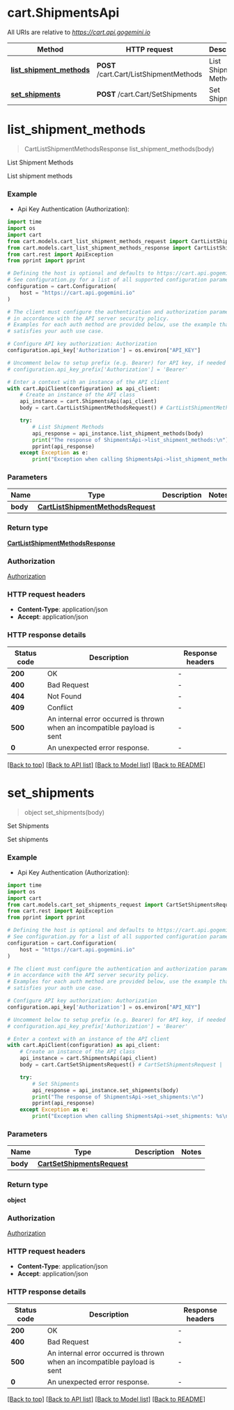 # cart.ShipmentsApi

All URIs are relative to *https://cart.api.gogemini.io*

Method | HTTP request | Description
------------- | ------------- | -------------
[**list_shipment_methods**](ShipmentsApi.md#list_shipment_methods) | **POST** /cart.Cart/ListShipmentMethods | List Shipment Methods
[**set_shipments**](ShipmentsApi.md#set_shipments) | **POST** /cart.Cart/SetShipments | Set Shipments


# **list_shipment_methods**
> CartListShipmentMethodsResponse list_shipment_methods(body)

List Shipment Methods

List shipment methods

### Example

* Api Key Authentication (Authorization):

```python
import time
import os
import cart
from cart.models.cart_list_shipment_methods_request import CartListShipmentMethodsRequest
from cart.models.cart_list_shipment_methods_response import CartListShipmentMethodsResponse
from cart.rest import ApiException
from pprint import pprint

# Defining the host is optional and defaults to https://cart.api.gogemini.io
# See configuration.py for a list of all supported configuration parameters.
configuration = cart.Configuration(
    host = "https://cart.api.gogemini.io"
)

# The client must configure the authentication and authorization parameters
# in accordance with the API server security policy.
# Examples for each auth method are provided below, use the example that
# satisfies your auth use case.

# Configure API key authorization: Authorization
configuration.api_key['Authorization'] = os.environ["API_KEY"]

# Uncomment below to setup prefix (e.g. Bearer) for API key, if needed
# configuration.api_key_prefix['Authorization'] = 'Bearer'

# Enter a context with an instance of the API client
with cart.ApiClient(configuration) as api_client:
    # Create an instance of the API class
    api_instance = cart.ShipmentsApi(api_client)
    body = cart.CartListShipmentMethodsRequest() # CartListShipmentMethodsRequest | 

    try:
        # List Shipment Methods
        api_response = api_instance.list_shipment_methods(body)
        print("The response of ShipmentsApi->list_shipment_methods:\n")
        pprint(api_response)
    except Exception as e:
        print("Exception when calling ShipmentsApi->list_shipment_methods: %s\n" % e)
```



### Parameters


Name | Type | Description  | Notes
------------- | ------------- | ------------- | -------------
 **body** | [**CartListShipmentMethodsRequest**](CartListShipmentMethodsRequest.md)|  | 

### Return type

[**CartListShipmentMethodsResponse**](CartListShipmentMethodsResponse.md)

### Authorization

[Authorization](../README.md#Authorization)

### HTTP request headers

 - **Content-Type**: application/json
 - **Accept**: application/json

### HTTP response details

| Status code | Description | Response headers |
|-------------|-------------|------------------|
**200** | OK |  -  |
**400** | Bad Request |  -  |
**404** | Not Found |  -  |
**409** | Conflict |  -  |
**500** | An internal error occurred is thrown when an incompatible payload is sent |  -  |
**0** | An unexpected error response. |  -  |

[[Back to top]](#) [[Back to API list]](../README.md#documentation-for-api-endpoints) [[Back to Model list]](../README.md#documentation-for-models) [[Back to README]](../README.md)

# **set_shipments**
> object set_shipments(body)

Set Shipments

Set shipments

### Example

* Api Key Authentication (Authorization):

```python
import time
import os
import cart
from cart.models.cart_set_shipments_request import CartSetShipmentsRequest
from cart.rest import ApiException
from pprint import pprint

# Defining the host is optional and defaults to https://cart.api.gogemini.io
# See configuration.py for a list of all supported configuration parameters.
configuration = cart.Configuration(
    host = "https://cart.api.gogemini.io"
)

# The client must configure the authentication and authorization parameters
# in accordance with the API server security policy.
# Examples for each auth method are provided below, use the example that
# satisfies your auth use case.

# Configure API key authorization: Authorization
configuration.api_key['Authorization'] = os.environ["API_KEY"]

# Uncomment below to setup prefix (e.g. Bearer) for API key, if needed
# configuration.api_key_prefix['Authorization'] = 'Bearer'

# Enter a context with an instance of the API client
with cart.ApiClient(configuration) as api_client:
    # Create an instance of the API class
    api_instance = cart.ShipmentsApi(api_client)
    body = cart.CartSetShipmentsRequest() # CartSetShipmentsRequest | 

    try:
        # Set Shipments
        api_response = api_instance.set_shipments(body)
        print("The response of ShipmentsApi->set_shipments:\n")
        pprint(api_response)
    except Exception as e:
        print("Exception when calling ShipmentsApi->set_shipments: %s\n" % e)
```



### Parameters


Name | Type | Description  | Notes
------------- | ------------- | ------------- | -------------
 **body** | [**CartSetShipmentsRequest**](CartSetShipmentsRequest.md)|  | 

### Return type

**object**

### Authorization

[Authorization](../README.md#Authorization)

### HTTP request headers

 - **Content-Type**: application/json
 - **Accept**: application/json

### HTTP response details

| Status code | Description | Response headers |
|-------------|-------------|------------------|
**200** | OK |  -  |
**400** | Bad Request |  -  |
**500** | An internal error occurred is thrown when an incompatible payload is sent |  -  |
**0** | An unexpected error response. |  -  |

[[Back to top]](#) [[Back to API list]](../README.md#documentation-for-api-endpoints) [[Back to Model list]](../README.md#documentation-for-models) [[Back to README]](../README.md)


